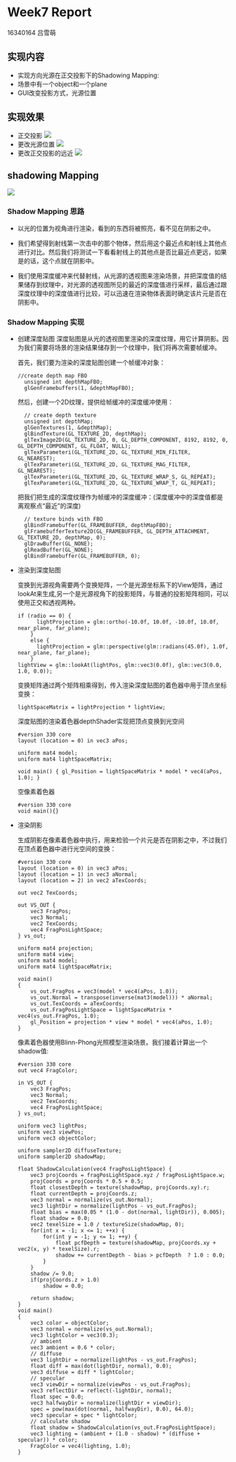 # Week7 Report
16340164 吕雪萌
## 实现内容

- 实现方向光源在正交投影下的Shadowing Mapping:
- 场景中有一个object和一个plane
- GUI改变投影方式，光源位置

## 实现效果
- 正交投影
![](https://github.com/lvxm0/CG_homework/blob/master/HW7/doc/1.PNG)
- 更改光源位置
![](https://github.com/lvxm0/CG_homework/blob/master/HW7/doc/2.PNG)
- 更改正交投影的远近
![](https://github.com/lvxm0/CG_homework/blob/master/HW7/doc/3.PNG)

## shadowing Mapping

![](https://learnopengl.com/img/advanced-lighting/shadow_mapping_theory_spaces.png)

### Shadow Mapping 思路
- 以光的位置为视角进行渲染，看到的东西将被照亮，看不见在阴影之中。

- 我们希望得到射线第一次击中的那个物体，然后用这个最近点和射线上其他点进行对比。然后我们将测试一下看看射线上的其他点是否比最近点更远，如果是的话，这个点就在阴影中。

- 我们使用深度缓冲来代替射线，从光源的透视图来渲染场景，并把深度值的结果储存到纹理中，对光源的透视图所见的最近的深度值进行采样，最后通过跟深度纹理中的深度值进行比较，可以迅速在渲染物体表面时确定该片元是否在阴影中。

### Shadow Mapping 实现

- 创建深度贴图
  深度贴图是从光的透视图里渲染的深度纹理，用它计算阴影。因为我们需要将场景的渲染结果储存到一个纹理中，我们将再次需要帧缓冲。

  首先，我们要为渲染的深度贴图创建一个帧缓冲对象：
  ```
  //create depth map FBO
    unsigned int depthMapFBO;
    glGenFramebuffers(1, &depthMapFBO);
  ```
  然后，创建一个2D纹理，提供给帧缓冲的深度缓冲使用：
  ```
    // create depth texture
    unsigned int depthMap;
    glGenTextures(1, &depthMap);
    glBindTexture(GL_TEXTURE_2D, depthMap);
    glTexImage2D(GL_TEXTURE_2D, 0, GL_DEPTH_COMPONENT, 8192, 8192, 0, GL_DEPTH_COMPONENT, GL_FLOAT, NULL);
    glTexParameteri(GL_TEXTURE_2D, GL_TEXTURE_MIN_FILTER, GL_NEAREST);
    glTexParameteri(GL_TEXTURE_2D, GL_TEXTURE_MAG_FILTER, GL_NEAREST);
    glTexParameteri(GL_TEXTURE_2D, GL_TEXTURE_WRAP_S, GL_REPEAT);
    glTexParameteri(GL_TEXTURE_2D, GL_TEXTURE_WRAP_T, GL_REPEAT);
  ```
  把我们把生成的深度纹理作为帧缓冲的深度缓冲：(深度缓冲中的深度值都是离观察点“最近”的深度)
  ```
    // texture binds with FBO
    glBindFramebuffer(GL_FRAMEBUFFER, depthMapFBO);
    glFramebufferTexture2D(GL_FRAMEBUFFER, GL_DEPTH_ATTACHMENT, GL_TEXTURE_2D, depthMap, 0);
    glDrawBuffer(GL_NONE);
    glReadBuffer(GL_NONE);
    glBindFramebuffer(GL_FRAMEBUFFER, 0);
  ```
- 渲染到深度贴图
  

  变换到光源视角需要两个变换矩阵，一个是光源坐标系下的View矩阵，通过lookAt来生成,另一个是光源视角下的投影矩阵，与普通的投影矩阵相同，可以使用正交和透视两种。
  ```
  if (radio == 0) {
        lightProjection = glm::ortho(-10.0f, 10.0f, -10.0f, 10.0f, near_plane, far_plane);
      }
      else {
        lightProjection = glm::perspective(glm::radians(45.0f), 1.0f, near_plane, far_plane);
      }
  lightView = glm::lookAt(lightPos, glm::vec3(0.0f), glm::vec3(0.0, 1.0, 0.0));
  ```
  变换矩阵通过两个矩阵相乘得到，传入渲染深度贴图的着色器中用于顶点坐标变换：
  ```
  lightSpaceMatrix = lightProjection * lightView;
  ```
  深度贴图的渲染着色器depthShader实现把顶点变换到光空间
  ```
  #version 330 core
  layout (location = 0) in vec3 aPos;

  uniform mat4 model;
  uniform mat4 lightSpaceMatrix;

  void main() { gl_Position = lightSpaceMatrix * model * vec4(aPos, 1.0); }
  ```
  空像素着色器
  ```
  #version 330 core
  void main(){}
  ```
  
- 渲染阴影

  生成阴影在像素着色器中执行，用来检验一个片元是否在阴影之中，不过我们在顶点着色器中进行光空间的变换：
  ```
  #version 330 core
  layout (location = 0) in vec3 aPos;
  layout (location = 1) in vec3 aNormal;
  layout (location = 2) in vec2 aTexCoords;

  out vec2 TexCoords;

  out VS_OUT {
      vec3 FragPos;
      vec3 Normal;
      vec2 TexCoords;
      vec4 FragPosLightSpace;
  } vs_out;

  uniform mat4 projection;
  uniform mat4 view;
  uniform mat4 model;
  uniform mat4 lightSpaceMatrix;

  void main()
  {
      vs_out.FragPos = vec3(model * vec4(aPos, 1.0));
      vs_out.Normal = transpose(inverse(mat3(model))) * aNormal;
      vs_out.TexCoords = aTexCoords;
      vs_out.FragPosLightSpace = lightSpaceMatrix * vec4(vs_out.FragPos, 1.0);
      gl_Position = projection * view * model * vec4(aPos, 1.0);
  }
  ```
  像素着色器使用Blinn-Phong光照模型渲染场景。我们接着计算出一个shadow值:
  ```
  #version 330 core
  out vec4 FragColor;

  in VS_OUT {
      vec3 FragPos;
      vec3 Normal;
      vec2 TexCoords;
      vec4 FragPosLightSpace;
  } vs_out;

  uniform vec3 lightPos;
  uniform vec3 viewPos;
  uniform vec3 objectColor;

  uniform sampler2D diffuseTexture;
  uniform sampler2D shadowMap;

  float ShadowCalculation(vec4 fragPosLightSpace) {
      vec3 projCoords = fragPosLightSpace.xyz / fragPosLightSpace.w;
      projCoords = projCoords * 0.5 + 0.5;
      float closestDepth = texture(shadowMap, projCoords.xy).r; 
      float currentDepth = projCoords.z;
      vec3 normal = normalize(vs_out.Normal);
      vec3 lightDir = normalize(lightPos - vs_out.FragPos);
      float bias = max(0.05 * (1.0 - dot(normal, lightDir)), 0.005);
      float shadow = 0.0;
      vec2 texelSize = 1.0 / textureSize(shadowMap, 0);
      for(int x = -1; x <= 1; ++x) {
          for(int y = -1; y <= 1; ++y) {
              float pcfDepth = texture(shadowMap, projCoords.xy + vec2(x, y) * texelSize).r; 
              shadow += currentDepth - bias > pcfDepth  ? 1.0 : 0.0;        
          }    
      }
      shadow /= 9.0;
      if(projCoords.z > 1.0)
          shadow = 0.0;

      return shadow;
  }
  void main()
  {           
      vec3 color = objectColor;
      vec3 normal = normalize(vs_out.Normal);
      vec3 lightColor = vec3(0.3);
      // ambient
      vec3 ambient = 0.6 * color;
      // diffuse
      vec3 lightDir = normalize(lightPos - vs_out.FragPos);
      float diff = max(dot(lightDir, normal), 0.0);
      vec3 diffuse = diff * lightColor;
      // specular
      vec3 viewDir = normalize(viewPos - vs_out.FragPos);
      vec3 reflectDir = reflect(-lightDir, normal);
      float spec = 0.0;
      vec3 halfwayDir = normalize(lightDir + viewDir);  
      spec = pow(max(dot(normal, halfwayDir), 0.0), 64.0);
      vec3 specular = spec * lightColor;    
      // calculate shadow
      float shadow = ShadowCalculation(vs_out.FragPosLightSpace);                      
      vec3 lighting = (ambient + (1.0 - shadow) * (diffuse + specular)) * color;
      FragColor = vec4(lighting, 1.0);
  }
  ```
